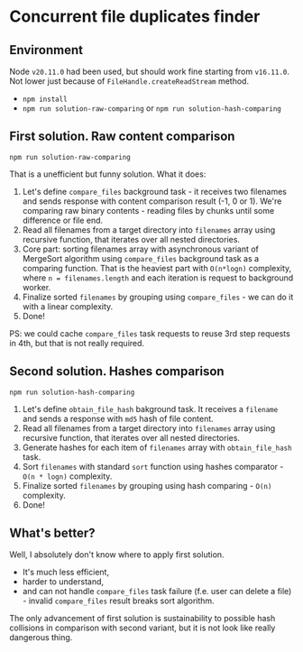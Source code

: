 # Concurrent file duplicates finder

## Environment

Node `v20.11.0` had been used, but should work fine starting from `v16.11.0`. Not lower just because of `FileHandle.createReadStream` method.

* `npm install`
* `npm run solution-raw-comparing` or `npm run solution-hash-comparing`

## First solution. Raw content comparison

`npm run solution-raw-comparing`

That is a unefficient but funny solution. What it does:

1. Let's define `compare_files` background task - it receives two filenames and sends response with content comparison result (-1, 0 or 1). We're comparing raw binary contents - reading files by chunks until some difference or file end.
2. Read all filenames from a target directory into `filenames` array using recursive function, that iterates over all nested directories.
3. Core part: sorting filenames array with asynchronous variant of MergeSort algorithm using `compare_files` background task as a comparing function. That is the heaviest part with `O(n*logn)` complexity, where `n = filenames.length` and each iteration is request to background worker.
4. Finalize sorted `filenames` by grouping using `compare_files` - we can do it with a linear complexity.
5. Done!

PS: we could cache `compare_files` task requests to reuse 3rd step requests in 4th, but that is not really required.

## Second solution. Hashes comparison

`npm run solution-hash-comparing`

1. Let's define `obtain_file_hash` bakground task. It receives a `filename` and sends a response with `md5` hash of file content.
2. Read all filenames from a target directory into `filenames` array using recursive function, that iterates over all nested directories.
3. Generate hashes for each item of `filenames` array with `obtain_file_hash` task.
4. Sort `filenames` with standard `sort` function using hashes comparator - `O(n * logn)` complexity.
5. Finalize sorted `filenames` by grouping using hash comparing - `O(n)` complexity.
6. Done!

## What's better?

Well, I absolutely don't know where to apply first solution.
* It's much less efficient,
* harder to understand,
* and can not handle `compare_files` task failure (f.e. user can delete a file) - invalid `compare_files` result breaks sort algorithm.

The only advancement of first solution is sustainability to possible hash collisions in comparison with second variant, but it is not look like really dangerous thing.
